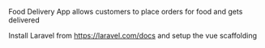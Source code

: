 Food Delivery App allows customers to place orders for food and gets delivered

Install Laravel from https://laravel.com/docs and setup the vue scaffolding

